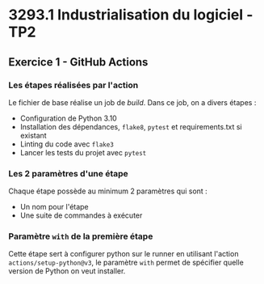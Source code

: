 # 3293.1 Industrialisation du logiciel - TP2

## Exercice 1 - GitHub Actions

### Les étapes réalisées par l'action

Le fichier de base réalise un job de _build_.
Dans ce job, on a divers étapes :

- Configuration de Python 3.10
- Installation des dépendances, `flake8`, `pytest` et requirements.txt si existant
- Linting du code avec `flake3`
- Lancer les tests du projet avec `pytest`

### Les 2 paramètres d'une étape

Chaque étape possède au minimum 2 paramètres qui sont :

- Un nom pour l'étape
- Une suite de commandes à exécuter

### Paramètre `with` de la première étape

Cette étape sert à configurer python sur le runner en utilisant l'action
`actions/setup-python@v3`, le paramètre `with` permet de spécifier quelle version de Python on veut installer.
